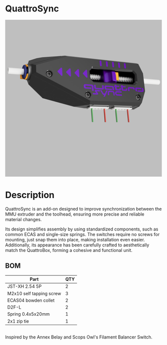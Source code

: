 # QuattroSync

<p align="center"><img src=./Images/442bd890-58f8-4834-8cfe-3a9ef704581f.PNG width="600"</p>

# Description

QuattroSync is an add-on designed to improve synchronization between the MMU extruder and the toolhead, ensuring more precise and reliable material changes.

Its design simplifies assembly by using standardized components, such as common ECAS and single-size springs. The switches require no screws for mounting, just snap them into place, making installation even easier.
Additionally, its appearance has been carefully crafted to aesthetically match the QuattroBox, forming a cohesive and functional unit.

## BOM

| Part  | QTY |
| ------------- | ------------- |
| JST-XH 2.54 5P | 2  |
| M2x10 self tapping screw  | 3  |
| ECAS04 bowden collet | 2  |
| D2F-L | 2  |
| Spring 0.4x5x20mm | 1  |
| 2x1 zip tie | 1  |

##
Inspired by the Annex Belay and Scops Owl's Filament Balancer Switch.

